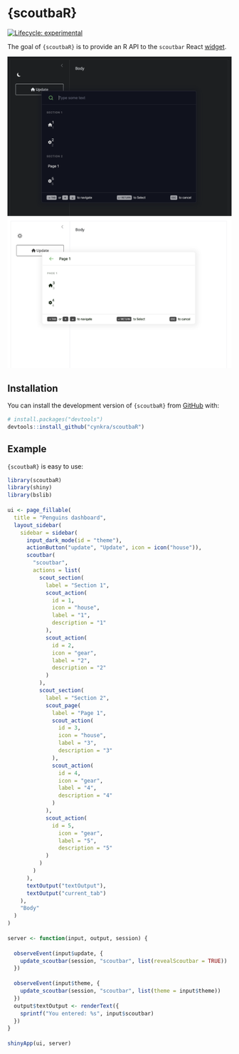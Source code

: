 
<!-- README.md is generated from README.Rmd. Please edit that file -->

# {scoutbaR}

<!-- badges: start -->

[![Lifecycle:
experimental](https://img.shields.io/badge/lifecycle-experimental-orange.svg)](https://lifecycle.r-lib.org/articles/stages.html#experimental)
<!-- badges: end -->

The goal of `{scoutbaR}` is to provide an R API to the `scoutbar` React
[widget](https://www.scoutbar.co/).

![](./man/figures/scoutbar-dark.png)
![](./man/figures/scoutbar-light.png)

## Installation

You can install the development version of `{scoutbaR}` from
[GitHub](https://github.com/) with:

``` r
# install.packages("devtools")
devtools::install_github("cynkra/scoutbaR")
```

## Example

`{scoutbaR}` is easy to use:

``` r
library(scoutbaR)
library(shiny)
library(bslib)

ui <- page_fillable(
  title = "Penguins dashboard",
  layout_sidebar(
    sidebar = sidebar(
      input_dark_mode(id = "theme"),
      actionButton("update", "Update", icon = icon("house")),
      scoutbar(
        "scoutbar",
        actions = list(
          scout_section(
            label = "Section 1",
            scout_action(
              id = 1,
              icon = "house",
              label = "1",
              description = "1"
            ),
            scout_action(
              id = 2,
              icon = "gear",
              label = "2",
              description = "2"
            )
          ),
          scout_section(
            label = "Section 2",
            scout_page(
              label = "Page 1",
              scout_action(
                id = 3,
                icon = "house",
                label = "3",
                description = "3"
              ),
              scout_action(
                id = 4,
                icon = "gear",
                label = "4",
                description = "4"
              )
            ),
            scout_action(
              id = 5,
                icon = "gear",
                label = "5",
                description = "5"
            )
          )
        )
      ),
      textOutput("textOutput"),
      textOutput("current_tab")
    ),
    "Body"
  )
)

server <- function(input, output, session) {

  observeEvent(input$update, {
    update_scoutbar(session, "scoutbar", list(revealScoutbar = TRUE))
  })

  observeEvent(input$theme, {
    update_scoutbar(session, "scoutbar", list(theme = input$theme))
  })
  output$textOutput <- renderText({
    sprintf("You entered: %s", input$scoutbar)
  })
}

shinyApp(ui, server)
```
